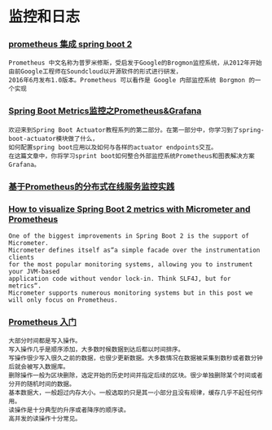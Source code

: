 # 监控和日志

### [prometheus 集成 spring boot 2](https://segmentfault.com/a/1190000018642077)
```
Prometheus 中文名称为普罗米修斯，受启发于Google的Brogmon监控系统，从2012年开始由前Google工程师在Soundcloud以开源软件的形式进行研发，
2016年6月发布1.0版本。Prometheus 可以看作是 Google 内部监控系统 Borgmon 的一个实现
```

### [Spring Boot Metrics监控之Prometheus&Grafana](https://www.jianshu.com/p/afc3759e75b9)
```
欢迎来到Spring Boot Actuator教程系列的第二部分。在第一部分中，你学习到了spring-boot-actuator模块做了什么，
如何配置spring boot应用以及如何与各样的actuator endpoints交互。
在这篇文章中，你将学习sprint boot如何整合外部监控系统Prometheus和图表解决方案Grafana。
```

### [基于Prometheus的分布式在线服务监控实践](https://zhuanlan.zhihu.com/p/24811652)

### [How to visualize Spring Boot 2 metrics with Micrometer and Prometheus](http://ignaciosuay.com/how-to-visualize-spring-boot-2-metrics-with-prometheus/)
```
One of the biggest improvements in Spring Boot 2 is the support of Micrometer. 
Micrometer defines itself as“a simple facade over the instrumentation clients 
for the most popular monitoring systems, allowing you to instrument your JVM-based 
application code without vendor lock-in. Think SLF4J, but for metrics“. 
Micrometer supports numerous monitoring systems but in this post we will only focus on Prometheus.
```

### [Prometheus 入门](https://www.hi-linux.com/posts/25047.html)
```
大部分时间都是写入操作。
写入操作几乎是顺序添加，大多数时候数据到达后都以时间排序。
写操作很少写入很久之前的数据，也很少更新数据。大多数情况在数据被采集到数秒或者数分钟后就会被写入数据库。
删除操作一般为区块删除，选定开始的历史时间并指定后续的区块。很少单独删除某个时间或者分开的随机时间的数据。
基本数据大，一般超过内存大小。一般选取的只是其一小部分且没有规律，缓存几乎不起任何作用。
读操作是十分典型的升序或者降序的顺序读。
高并发的读操作十分常见。
```